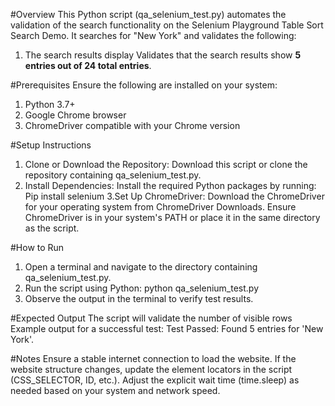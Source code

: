 #Overview
This Python script (qa_selenium_test.py) automates the validation of the search functionality on the Selenium Playground Table Sort Search Demo. It searches for "New York" and validates the following:
1. The search results display Validates that the search results show **5 entries out of 24 total entries**.

#Prerequisites
Ensure the following are installed on your system:
1. Python 3.7+
2. Google Chrome browser
3. ChromeDriver compatible with your Chrome version

#Setup Instructions
1. Clone or Download the Repository:
Download this script or clone the repository containing qa_selenium_test.py.
2. Install Dependencies:
Install the required Python packages by running:
Pip install selenium
3.Set Up ChromeDriver:
Download the ChromeDriver for your operating system from ChromeDriver Downloads.
Ensure ChromeDriver is in your system's PATH or place it in the same directory as the script.

#How to Run
1. Open a terminal and navigate to the directory containing qa_selenium_test.py.
2. Run the script using Python:
   python qa_selenium_test.py
3. Observe the output in the terminal to verify test results.

#Expected Output
The script will validate the number of visible rows
Example output for a successful test:
Test Passed: Found 5 entries for 'New York'.

#Notes
Ensure a stable internet connection to load the website.
If the website structure changes, update the element locators in the script (CSS_SELECTOR, ID, etc.).
Adjust the explicit wait time (time.sleep) as needed based on your system and network speed.

